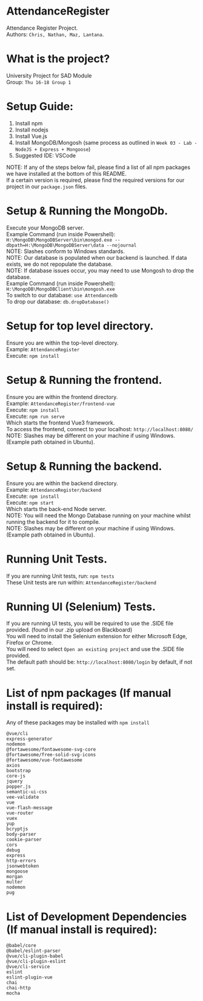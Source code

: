 # AttendanceRegister
Attendance Register Project.<br />
Authors: ``Chris, Nathan, Maz, Lantana``.

# What is the project?
University Project for SAD Module<br />
Group: ``Thu 16-18 Group 1``

# Setup Guide:

1. Install npm
2. Install nodejs
3. Install Vue.js
4. Install MongoDB/Mongosh (same process as outlined in ``Week 03 - Lab - NodeJS + Express + Mongoose``)
5. Suggested IDE: VSCode

NOTE: If any of the steps below fail, please find a list of all npm packages we have installed at the bottom of this README.<br />
If a certain version is required, please find the required versions for our project in our ``package.json`` files.

# Setup & Running the MongoDb.
Execute your MongoDB server.<br />
Example Command (run inside Powershell): ``H:\MongoDB\MongoDBServer\bin\mongod.exe --dbpath=H:\MongoDB\MongoDBServer\data --nojournal``<br />
NOTE: Slashes conform to Windows standards.<br />
NOTE: Our database is populated when our backend is launched. If data exists, we do not repopulate the database.<br />
NOTE: If database issues occur, you may need to use Mongosh to drop the database.<br />
Example Command (run inside Powershell): ``H:\MongoDB\MongoDBClient\bin\mongosh.exe``<br />
To switch to our database: ``use Attendancedb``<br />
To drop our database: ``db.dropDatabase()``<br />

# Setup for top level directory.
Ensure you are within the top-level directory.<br />
Example: ``AttendanceRegister``<br />
Execute: ``npm install``<br />

# Setup & Running the frontend.

Ensure you are within the frontend directory.<br />
Example: ``AttendanceRegister/frontend-vue``<br />
Execute: ``npm install``<br />
Execute: ``npm run serve``<br />
Which starts the frontend Vue3 framework.<br />
To access the frontend, connect to your localhost: ``http://localhost:8080/``<br />
NOTE: Slashes may be different on your machine if using Windows. (Example path obtained in Ubuntu).

# Setup & Running the backend.
Ensure you are within the backend directory.<br />
Example: ``AttendanceRegister/backend``<br />
Execute: ``npm install``<br />
Execute: ``npm start``<br />
Which starts the back-end Node server.<br />
NOTE: You will need the Mongo Database running on your machine whilst running the backend for it to compile.<br />
NOTE: Slashes may be different on your machine if using Windows. (Example path obtained in Ubuntu).

# Running Unit Tests.
If you are running Unit tests, run: ``npm tests``<br />
These Unit tests are run within: ``AttendanceRegister/backend``

# Running UI (Selenium) Tests.
If you are running UI tests, you will be required to use the .SIDE file provided. (found in our .zip upload on Blackboard)<br />
You will need to install the Selenium extension for either Microsoft Edge, Firefox or Chrome.<br />
You will need to select ``Open an existing project`` and use the .SIDE file provided.<br />
The default path should be: ``http://localhost:8080/login`` by default, if not set.

# List of npm packages (If manual install is required):
Any of these packages may be installed with ``npm install``
```
@vue/cli
express-generator
nodemon
@fortawesome/fontawesome-svg-core
@fortawesome/free-solid-svg-icons
@fortawesome/vue-fontawesome
axios
bootstrap
core-js
jquery
popper.js
semantic-ui-css
vee-validate
vue
vue-flash-message
vue-router
vuex
yup
bcryptjs
body-parser
cookie-parser
cors
debug
express
http-errors
jsonwebtoken
mongoose
morgan
multer
nodemon
pug
```

# List of Development Dependencies (If manual install is required):
```
@babel/core
@babel/eslint-parser
@vue/cli-plugin-babel
@vue/cli-plugin-eslint
@vue/cli-service
eslint
eslint-plugin-vue
chai
chai-http
mocha
```
